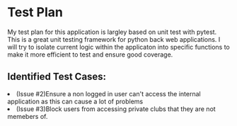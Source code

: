 # Test Plan

<p> My test plan for this application is largley based on unit test with pytest. This is a great unit testing framework for python back web applications. I will try to isolate current logic within the applicaton into specific functions to make it more efficient to test and ensure good coverage. </p>
  
  ## Identified Test Cases:
   <li>(Issue #2)Ensure a non logged in user can't access the internal application as this can cause a lot of problems</li>
   <li>(Issue #3)Block users from accessing private clubs that they are not memebers of.</li>

